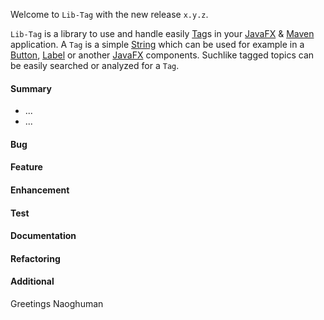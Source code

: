 Welcome to `Lib-Tag` with the new release `x.y.z`.

`Lib-Tag` is a library to use and handle easily [Tag]s in your [JavaFX] & [Maven] 
application.
A `Tag` is a simple [String] which can be used for example in a [Button], [Label] 
or another [JavaFX] components. Suchlike tagged topics can be easily searched or 
analyzed for a `Tag`. 



#### Summary
* ...
* ...



#### Bug



#### Feature



#### Enhancement



#### Test



#### Documentation



#### Refactoring



#### Additional



Greetings
Naoghuman



[//]: # (Issues which will be integrated in this release)



[//]: # (Links)
[Button]:https://docs.oracle.com/javase/8/javafx/api/javafx/scene/control/Button.html
[JavaFX]:http://docs.oracle.com/javase/8/javase-clienttechnologies.htm
[Label]:https://docs.oracle.com/javase/8/javafx/api/javafx/scene/control/Label.html
[Maven]:http://maven.apache.org/
[NetBeans IDE]:https://netbeans.org/
[String]:https://docs.oracle.com/javase/8/docs/api/java/lang/String.html
[Tag]:https://github.com/Naoghuman/lib-tag/blob/master/lib-tag-core/src/main/java/com/github/naoghuman/lib/tag/core/Tag.java
